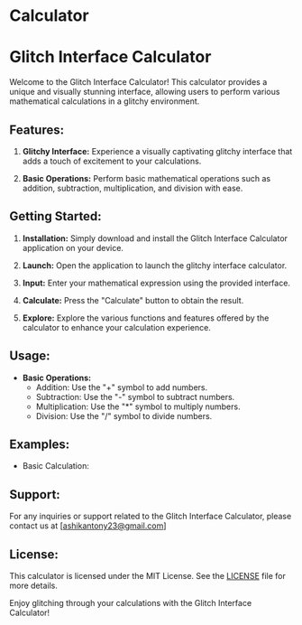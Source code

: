 # Calculator

# Glitch Interface Calculator

Welcome to the Glitch Interface Calculator! This calculator provides a unique and visually stunning interface, allowing users to perform various mathematical calculations in a glitchy environment.

## Features:

1. **Glitchy Interface:** Experience a visually captivating glitchy interface that adds a touch of excitement to your calculations.

2. **Basic Operations:** Perform basic mathematical operations such as addition, subtraction, multiplication, and division with ease.

## Getting Started:

1. **Installation:** Simply download and install the Glitch Interface Calculator application on your device.

2. **Launch:** Open the application to launch the glitchy interface calculator.

3. **Input:** Enter your mathematical expression using the provided interface.

4. **Calculate:** Press the "Calculate" button to obtain the result.

5. **Explore:** Explore the various functions and features offered by the calculator to enhance your calculation experience.

## Usage:

- **Basic Operations:**
  - Addition: Use the "+" symbol to add numbers.
  - Subtraction: Use the "-" symbol to subtract numbers.
  - Multiplication: Use the "*" symbol to multiply numbers.
  - Division: Use the "/" symbol to divide numbers.


## Examples:

- Basic Calculation:


## Support:

For any inquiries or support related to the Glitch Interface Calculator, please contact us at [ashikantony23@gmail.com]

## License:

This calculator is licensed under the MIT License. See the [LICENSE](LICENSE) file for more details.

Enjoy glitching through your calculations with the Glitch Interface Calculator!
